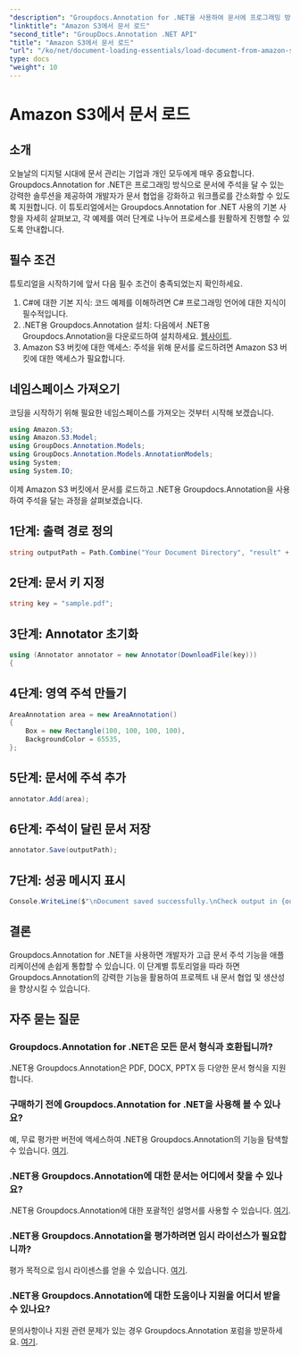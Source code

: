 ```yaml
---
"description": "Groupdocs.Annotation for .NET을 사용하여 문서에 프로그래밍 방식으로 주석을 추가하는 방법을 알아보세요. 원활한 통합을 위한 단계별 튜토리얼입니다."
"linktitle": "Amazon S3에서 문서 로드"
"second_title": "GroupDocs.Annotation .NET API"
"title": "Amazon S3에서 문서 로드"
"url": "/ko/net/document-loading-essentials/load-document-from-amazon-s3/"
type: docs
"weight": 10
---
```


# Amazon S3에서 문서 로드

## 소개
오늘날의 디지털 시대에 문서 관리는 기업과 개인 모두에게 매우 중요합니다. Groupdocs.Annotation for .NET은 프로그래밍 방식으로 문서에 주석을 달 수 있는 강력한 솔루션을 제공하여 개발자가 문서 협업을 강화하고 워크플로를 간소화할 수 있도록 지원합니다. 이 튜토리얼에서는 Groupdocs.Annotation for .NET 사용의 기본 사항을 자세히 살펴보고, 각 예제를 여러 단계로 나누어 프로세스를 원활하게 진행할 수 있도록 안내합니다.
## 필수 조건
튜토리얼을 시작하기에 앞서 다음 필수 조건이 충족되었는지 확인하세요.
1. C#에 대한 기본 지식: 코드 예제를 이해하려면 C# 프로그래밍 언어에 대한 지식이 필수적입니다.
2. .NET용 Groupdocs.Annotation 설치: 다음에서 .NET용 Groupdocs.Annotation을 다운로드하여 설치하세요. [웹사이트](https://releases.groupdocs.com/annotation/net/).
3. Amazon S3 버킷에 대한 액세스: 주석을 위해 문서를 로드하려면 Amazon S3 버킷에 대한 액세스가 필요합니다.

## 네임스페이스 가져오기
코딩을 시작하기 위해 필요한 네임스페이스를 가져오는 것부터 시작해 보겠습니다.

```csharp
using Amazon.S3;
using Amazon.S3.Model;
using GroupDocs.Annotation.Models;
using GroupDocs.Annotation.Models.AnnotationModels;
using System;
using System.IO;
```


이제 Amazon S3 버킷에서 문서를 로드하고 .NET용 Groupdocs.Annotation을 사용하여 주석을 달는 과정을 살펴보겠습니다.
## 1단계: 출력 경로 정의
```csharp
string outputPath = Path.Combine("Your Document Directory", "result" + Path.GetExtension("input.pdf"));
```
## 2단계: 문서 키 지정
```csharp
string key = "sample.pdf";
```
## 3단계: Annotator 초기화
```csharp
using (Annotator annotator = new Annotator(DownloadFile(key)))
{
```
## 4단계: 영역 주석 만들기
```csharp
AreaAnnotation area = new AreaAnnotation()
{
    Box = new Rectangle(100, 100, 100, 100),
    BackgroundColor = 65535,
};
```
## 5단계: 문서에 주석 추가
```csharp
annotator.Add(area);
```
## 6단계: 주석이 달린 문서 저장
```csharp
annotator.Save(outputPath);
```
## 7단계: 성공 메시지 표시
```csharp
Console.WriteLine($"\nDocument saved successfully.\nCheck output in {outputPath}.");
```

## 결론
Groupdocs.Annotation for .NET을 사용하면 개발자가 고급 문서 주석 기능을 애플리케이션에 손쉽게 통합할 수 있습니다. 이 단계별 튜토리얼을 따라 하면 Groupdocs.Annotation의 강력한 기능을 활용하여 프로젝트 내 문서 협업 및 생산성을 향상시킬 수 있습니다.
## 자주 묻는 질문
### Groupdocs.Annotation for .NET은 모든 문서 형식과 호환됩니까?
.NET용 Groupdocs.Annotation은 PDF, DOCX, PPTX 등 다양한 문서 형식을 지원합니다.
### 구매하기 전에 Groupdocs.Annotation for .NET을 사용해 볼 수 있나요?
예, 무료 평가판 버전에 액세스하여 .NET용 Groupdocs.Annotation의 기능을 탐색할 수 있습니다. [여기](https://releases.groupdocs.com/).
### .NET용 Groupdocs.Annotation에 대한 문서는 어디에서 찾을 수 있나요?
.NET용 Groupdocs.Annotation에 대한 포괄적인 설명서를 사용할 수 있습니다. [여기](https://tutorials.groupdocs.com/annotation/net/).
### .NET용 Groupdocs.Annotation을 평가하려면 임시 라이선스가 필요합니까?
평가 목적으로 임시 라이센스를 얻을 수 있습니다. [여기](https://purchase.groupdocs.com/temporary-license/).
### .NET용 Groupdocs.Annotation에 대한 도움이나 지원을 어디서 받을 수 있나요?
문의사항이나 지원 관련 문제가 있는 경우 Groupdocs.Annotation 포럼을 방문하세요. [여기](https://forum.groupdocs.com/c/annotation/10).